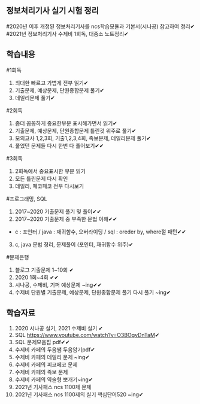 ## 정보처리기사 실기 시험 정리
#2020년 이후 개정된 정보처리기사를 ncs학습모듈과 기본서(시나공) 참고하여 정리✔<br>
#2021년 정보처리기사 수제비 1회독, 대중소 노트정리✔

## 학습내용
#1회독
1. 최대한 빠르고 가볍게 전부 읽기✔
2. 기출문제, 예상문제, 단원종합문제 풀기✔
3. 데일리문제 풀기✔

#2회독
1. 좀더 꼼꼼하게 중요한부분 표시해가면서 읽기✔
2. 기출문제, 예상문제, 단원종합문제 틀린것 위주로 풀기✔
3. 모의고사 1,2,3회, 기출1,2,3,4회, 족보문제, 데일리문제 풀기✔
4. 풀었던 문제들 다시 한번 다 풀어보기✔✔

#3회독
1. 2회독에서 중요표시한 부분 읽기
2. 모든 틀린문제 다시 확인
3. 데일리, 페코페코 전부 다시보기

#프로그래밍, SQL
1. 2017~2020 기출문제 풀기 및 풀이✔✔
2. 2017~2020 기출문제 중 부족한 문법 이해✔✔
 - c : 포인터 / java : 재귀함수, 오버라이딩 / sql : oreder by, where절 패턴✔✔
3. c, java 문법 정리, 문제풀이 (포인터, 재귀함수 위주)✔

#문제은행
1. 블로그 기출문제 1~10회 ✔
2. 2020 1회~4회 ✔✔
3. 시나공, 수제비, 기퍼 예상문제 ~ing✔✔
4. 수제비 단원별 기출문제, 예상문제, 단원종합문제 풀기 다시 풀기 ~ing✔

## 학습자료
1. 2020 시나공 실기, 2021 수제비 실기 ✔
2. SQL <https://www.youtube.com/watch?v=O3BOgvDnTaM>✔
3. SQL 문제모음집 pdf✔✔
3. 수제비 카페의 두음쌤 두음암기pdf✔
4. 수제비 카페의 데일리 문제 ~ing✔
5. 수제비 카페의 피코페코 문제
6. 수제비 카페의 족보 문제
7. 수제비 카페의 약술형 뽀개기~ing✔
8. 2021년 기사패스 ncs 1100제 문제
9. 2021년 기사패스 ncs 1100제의 실기 핵심단어520 ~ing✔